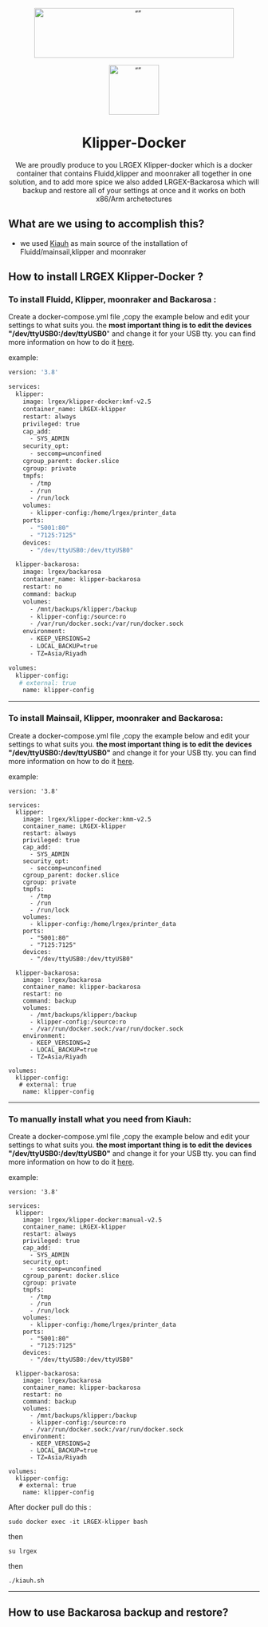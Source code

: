 <p align="center"><img src="http://cloud.lrgex.com/s/mCxTfnA2bikjYyZ/download/Dark%20Full%20Logo.png" alt= “” width="400" height="100"></p>


<p align="center"><img src="https://download.lrgex.com/klipper-logo.png" alt= “” width="100" height="100"></p>


# <div align="center">Klipper-Docker</div>

<p align="center">We are proudly produce to you LRGEX Klipper-docker which is a docker container that contains Fluidd,klipper and moonraker all together in one solution, and to add more spice we also added LRGEX-Backarosa which will backup and restore all of your settings at once and it works on both x86/Arm archetectures</p> 



## What are we using to accomplish this?

- we used [Kiauh](https://github.com/dw-0/kiauh) as main source of the installation of Fluidd/mainsail,klipper and moonraker

 

## How to install LRGEX Klipper-Docker ? 



### To install Fluidd, Klipper, moonraker and Backarosa :

Create a docker-compose.yml file ,copy the example below and edit your settings to what suits you. the **most important thing is to edit the devices "/dev/ttyUSB0:/dev/ttyUSB0**" and change it for your USB tty. you can find more information on how to do it [here]().

example: 

```dockerfile
version: '3.8'

services:
  klipper:
    image: lrgex/klipper-docker:kmf-v2.5
    container_name: LRGEX-klipper
    restart: always
    privileged: true
    cap_add:
      - SYS_ADMIN
    security_opt:
      - seccomp=unconfined
    cgroup_parent: docker.slice
    cgroup: private
    tmpfs:
      - /tmp
      - /run
      - /run/lock
    volumes:
      - klipper-config:/home/lrgex/printer_data
    ports:
      - "5001:80"
      - "7125:7125"
    devices:
      - "/dev/ttyUSB0:/dev/ttyUSB0"

  klipper-backarosa:
    image: lrgex/backarosa
    container_name: klipper-backarosa
    restart: no
    command: backup
    volumes:
      - /mnt/backups/klipper:/backup
      - klipper-config:/source:ro
      - /var/run/docker.sock:/var/run/docker.sock
    environment:
      - KEEP_VERSIONS=2
      - LOCAL_BACKUP=true
      - TZ=Asia/Riyadh

volumes:
  klipper-config:
   # external: true
    name: klipper-config 

```

--------



### To install Mainsail, Klipper, moonraker and Backarosa:

Create a docker-compose.yml file ,copy the example below and edit your settings to what suits you. **the most important thing is to edit the devices "/dev/ttyUSB0:/dev/ttyUSB0"** and change it for your USB  tty. you can find more information on how to do it [here]().

example: 

```
version: '3.8'

services:
  klipper:
    image: lrgex/klipper-docker:kmm-v2.5
    container_name: LRGEX-klipper
    restart: always
    privileged: true
    cap_add:
      - SYS_ADMIN
    security_opt:
      - seccomp=unconfined
    cgroup_parent: docker.slice
    cgroup: private
    tmpfs:
      - /tmp
      - /run
      - /run/lock
    volumes:
      - klipper-config:/home/lrgex/printer_data
    ports:
      - "5001:80"
      - "7125:7125"
    devices:
      - "/dev/ttyUSB0:/dev/ttyUSB0"

  klipper-backarosa:
    image: lrgex/backarosa
    container_name: klipper-backarosa
    restart: no
    command: backup
    volumes:
      - /mnt/backups/klipper:/backup
      - klipper-config:/source:ro
      - /var/run/docker.sock:/var/run/docker.sock
    environment:
      - KEEP_VERSIONS=2
      - LOCAL_BACKUP=true
      - TZ=Asia/Riyadh

volumes:
  klipper-config:
   # external: true
    name: klipper-config 
```

-----------



### To manually install  what you need from Kiauh: 

Create a docker-compose.yml file ,copy the example below and edit your settings to what suits you. **the most important thing is to edit the devices "/dev/ttyUSB0:/dev/ttyUSB0"** and change it for your USB  tty. you can find more information on how to do it [here]().

example: 

```
version: '3.8'

services:
  klipper:
    image: lrgex/klipper-docker:manual-v2.5
    container_name: LRGEX-klipper
    restart: always
    privileged: true
    cap_add:
      - SYS_ADMIN
    security_opt:
      - seccomp=unconfined
    cgroup_parent: docker.slice
    cgroup: private
    tmpfs:
      - /tmp
      - /run
      - /run/lock
    volumes:
      - klipper-config:/home/lrgex/printer_data
    ports:
      - "5001:80"
      - "7125:7125"
    devices:
      - "/dev/ttyUSB0:/dev/ttyUSB0"

  klipper-backarosa:
    image: lrgex/backarosa
    container_name: klipper-backarosa
    restart: no
    command: backup
    volumes:
      - /mnt/backups/klipper:/backup
      - klipper-config:/source:ro
      - /var/run/docker.sock:/var/run/docker.sock
    environment:
      - KEEP_VERSIONS=2
      - LOCAL_BACKUP=true
      - TZ=Asia/Riyadh

volumes:
  klipper-config:
   # external: true
    name: klipper-config 
```

After docker pull do this :

```
sudo docker exec -it LRGEX-klipper bash 
```

then

```
su lrgex
```

then

```
./kiauh.sh
```

----





## How to use Backarosa backup and restore? 





